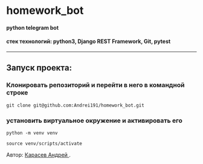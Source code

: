 # homework_bot
#### python telegram bot

#### стек технологий: python3, Django REST Framework, Git, pytest

---

## Запуск проекта:

### Клонировать репозиторий и перейти в него в командной строке

```
git clone git@github.com:Andrei191/homework_bot.git
```

### установить виртуальное окружение и активировать его

```
python -m venv venv
```
```
source venv/scripts/activate
```
Автор:
<a href="https://github.com/Andrei191"> Карасев Андрей </a>.
